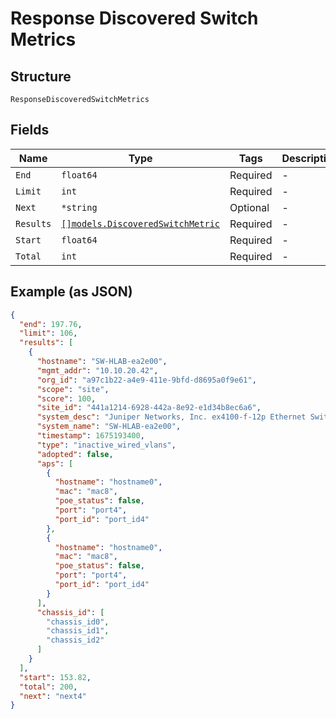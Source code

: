 
# Response Discovered Switch Metrics

## Structure

`ResponseDiscoveredSwitchMetrics`

## Fields

| Name | Type | Tags | Description |
|  --- | --- | --- | --- |
| `End` | `float64` | Required | - |
| `Limit` | `int` | Required | - |
| `Next` | `*string` | Optional | - |
| `Results` | [`[]models.DiscoveredSwitchMetric`](../../doc/models/discovered-switch-metric.md) | Required | - |
| `Start` | `float64` | Required | - |
| `Total` | `int` | Required | - |

## Example (as JSON)

```json
{
  "end": 197.76,
  "limit": 106,
  "results": [
    {
      "hostname": "SW-HLAB-ea2e00",
      "mgmt_addr": "10.10.20.42",
      "org_id": "a97c1b22-a4e9-411e-9bfd-d8695a0f9e61",
      "scope": "site",
      "score": 100,
      "site_id": "441a1214-6928-442a-8e92-e1d34b8ec6a6",
      "system_desc": "Juniper Networks, Inc. ex4100-f-12p Ethernet Switch, kernel JUNOS 22.4R3.25, Build date: 2024-02-10 00:49:09 UTC Copyright (c) 1996-2024 Juniper Networks, Inc.",
      "system_name": "SW-HLAB-ea2e00",
      "timestamp": 1675193400,
      "type": "inactive_wired_vlans",
      "adopted": false,
      "aps": [
        {
          "hostname": "hostname0",
          "mac": "mac8",
          "poe_status": false,
          "port": "port4",
          "port_id": "port_id4"
        },
        {
          "hostname": "hostname0",
          "mac": "mac8",
          "poe_status": false,
          "port": "port4",
          "port_id": "port_id4"
        }
      ],
      "chassis_id": [
        "chassis_id0",
        "chassis_id1",
        "chassis_id2"
      ]
    }
  ],
  "start": 153.82,
  "total": 200,
  "next": "next4"
}
```

